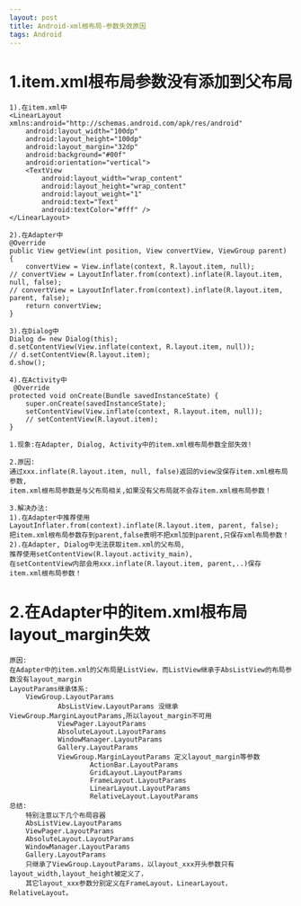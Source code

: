```yaml
---
layout: post
title: Android-xml根布局-参数失效原因
tags: Android
---
```


# 1.item.xml根布局参数没有添加到父布局
	
	1).在item.xml中
	<LinearLayout xmlns:android="http://schemas.android.com/apk/res/android"
		android:layout_width="100dp"
		android:layout_height="100dp"
		android:layout_margin="32dp"
		android:background="#00f"
		android:orientation="vertical">
		<TextView
			android:layout_width="wrap_content"
			android:layout_height="wrap_content"
			android:layout_weight="1"
			android:text="Text"
			android:textColor="#fff" />
	</LinearLayout>
		
	2).在Adapter中
	@Override
	public View getView(int position, View convertView, ViewGroup parent) {
		convertView = View.inflate(context, R.layout.item, null);
	// convertView = LayoutInflater.from(context).inflate(R.layout.item, null, false);
	// convertView = LayoutInflater.from(context).inflate(R.layout.item, parent, false);
		return convertView;
	}
	
	3).在Dialog中
	Dialog d= new Dialog(this);	
	d.setContentView(View.inflate(context, R.layout.item, null));
	// d.setContentView(R.layout.item);
	d.show();
	
	4).在Activity中
	 @Override
    protected void onCreate(Bundle savedInstanceState) {
        super.onCreate(savedInstanceState);        
		setContentView(View.inflate(context, R.layout.item, null));
		// setContentView(R.layout.item);
    }
			
	1.现象:在Adapter, Dialog, Activity中的item.xml根布局参数全部失效!  
	
	2.原因:
	通过xxx.inflate(R.layout.item, null, false)返回的view没保存item.xml根布局参数,
	item.xml根布局参数是与父布局相关,如果没有父布局就不会存item.xml根布局参数！
	
	3.解决办法:
	1).在Adapter中推荐使用LayoutInflater.from(context).inflate(R.layout.item, parent, false);
	把item.xml根布局参数存到parent,false表明不把xml加到parent,只保存xml布局参数！
	2).在Adapter, Dialog中无法获取item.xml的父布局,
	推荐使用setContentView(R.layout.activity_main),
	在setContentView内部会用xxx.inflate(R.layout.item, parent,..)保存item.xml根布局参数！
	
# 2.在Adapter中的item.xml根布局layout_margin失效
	
	原因: 
	在Adapter中的item.xml的父布局是ListView，而ListView继承于AbsListView的布局参数没有layout_margin	
	LayoutParams继承体系:
		ViewGroup.LayoutParams
				AbsListView.LayoutParams 没继承ViewGroup.MarginLayoutParams,所以layout_margin不可用
				ViewPager.LayoutParams
				AbsoluteLayout.LayoutParams		
				WindowManager.LayoutParams
				Gallery.LayoutParams
				ViewGroup.MarginLayoutParams 定义layout_margin等参数
						ActionBar.LayoutParams
						GridLayout.LayoutParams
						FrameLayout.LayoutParams
						LinearLayout.LayoutParams		
						RelativeLayout.LayoutParams						
	总结:
		特别注意以下几个布局容器
		AbsListView.LayoutParams
		ViewPager.LayoutParams
		AbsoluteLayout.LayoutParams	
		WindowManager.LayoutParams
		Gallery.LayoutParams
		只继承了ViewGroup.LayoutParams，以layout_xxx开头参数只有layout_width,layout_height被定义了，
		其它layout_xxx参数分别定义在FrameLayout，LinearLayout，RelativeLayout。